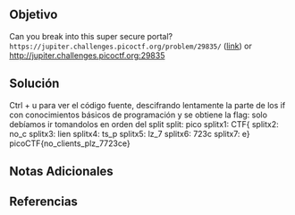 ## Objetivo
Can you break into this super secure portal? `https://jupiter.challenges.picoctf.org/problem/29835/` ([link](https://jupiter.challenges.picoctf.org/problem/29835/)) or http://jupiter.challenges.picoctf.org:29835

## Solución
Ctrl + u para ver el código fuente, descifrando lentamente la parte de los if con conocimientos básicos de programación y se obtiene la flag:
solo debíamos ir tomandolos en orden del split
split: pico
splitx1: CTF{
splitx2: no_c
splitx3: lien
splitx4: ts_p
splitx5: lz_7
splitx6: 723c
splitx7: e}
picoCTF{no_clients_plz_7723ce}


## Notas Adicionales


## Referencias
